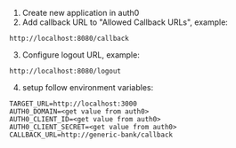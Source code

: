 1. Create new application in auth0
2. Add callback URL to "Allowed Callback URLs", example:
```
http://localhost:8080/callback
```
3. Configure logout URL, example:
```
http://localhost:8080/logout
```
4. setup follow environment variables:
```
TARGET_URL=http://localhost:3000
AUTH0_DOMAIN=<get value from auth0>
AUTH0_CLIENT_ID=<get value from auth0>
AUTH0_CLIENT_SECRET=<get value from auth0>
CALLBACK_URL=http://generic-bank/callback
```
